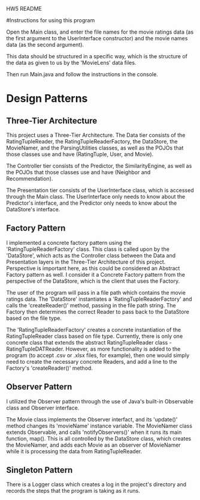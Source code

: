 HW5 README

#Instructions for using this program

Open the Main class, and enter the file names for the movie ratings data (as the first argument to the UserInterface constructor) and the movie names data (as the second argument).

This data should be structured in a specific way, which is the structure of the data as given to us by the 'MovieLens' data files.

Then run Main.java and follow the instructions in the console.

# Design Patterns

## Three-Tier Architecture

This project uses a Three-Tier Architecture. The Data tier consists of the RatingTupleReader, the RatingTupleReaderFactory, the DataStore, the MovieNamer, and the ParsingUtilities classes, as well as the POJOs that those classes use and have (RatingTuple, User, and Movie).

The Controller tier consists of the Predictor, the SimilarityEngine, as well as the POJOs that those classes use and have (Neighbor and Recommendation).

The Presentation tier consists of the UserInterface class, which is accessed through the Main class. The UserInterface only needs to know about the Predictor's interface, and the Predictor only needs to know about the DataStore's interface.

## Factory Pattern

I implemented a concrete factory pattern using the 'RatingTupleReaderFactory' class. This class is called upon by the 'DataStore', which acts as the Controller class between the Data and Presentation layers in the Three-Tier Architecture of this project. Perspective is important here, as this could be considered an Abstract Factory pattern as well. I consider it a Concrete Factory pattern from the perspective of the DataStore, which is the client that uses the Factory.

The user of the program will pass in a file path which contains the movie ratings data. The 'DataStore' instantiates a 'RatingTupleReaderFactory' and calls the 'createReader()' method, passing in the file path string. The Factory then determines the correct Reader to pass back to the DataStore based on the file type.

The 'RatingTupleReaderFactory' creates a concrete instantiation of the RatingTupleReader class based on file type. Currently, there is only one concrete class that extends the abstract RatingTupleReader class - RatingTupleDATReader. However, as more functionality is added to the program (to accept .csv or .xlsx files, for example), then one would simply need to create the necessary concrete Readers, and add a line to the Factory's 'createReader()' method.

## Observer Pattern

I utilized the Observer pattern through the use of Java's built-in Observable class and Observer interface. 

The Movie class implements the Observer interfact, and its 'update()' method changes its 'movieName' instance variable. The MovieNamer class extends Observable, and calls 'notifyObservers()' when it runs its main function, map(). This is all controlled by the DataStore class, which creates the MovieNamer, and adds each Movie as an observer of MovieNamer while it is processing the data from RatingTupleReader.

## Singleton Pattern

There is a Logger class which creates a log in the project's directory and records the steps that the program is taking as it runs.

